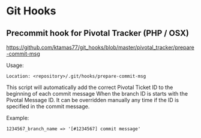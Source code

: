 # Git Hooks

## Precommit hook for Pivotal Tracker (PHP / OSX)

https://github.com/ktamas77/git_hooks/blob/master/pivotal_tracker/prepare-commit-msg

Usage:

    Location: <repository>/.git/hooks/prepare-commit-msg

This script will automatically add the correct
Pivotal Ticket ID to the beginning of each commit message
When the branch ID is starts with the Pivotal Message ID.
It can be overridden manually any time if the ID is specified 
in the commit message.

Example:

    1234567_branch_name => '[#1234567] commit message'


